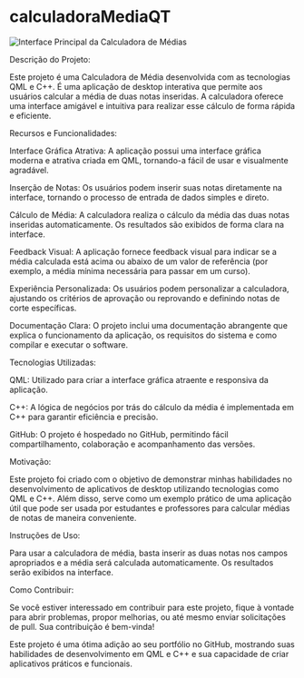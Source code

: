 # calculadoraMediaQT
![Interface Principal da Calculadora de Médias](Calculada)

Descrição do Projeto:

Este projeto é uma Calculadora de Média desenvolvida com as tecnologias QML e C++. É uma aplicação de desktop interativa que permite aos usuários calcular a média de duas notas inseridas. A calculadora oferece uma interface amigável e intuitiva para realizar esse cálculo de forma rápida e eficiente.

Recursos e Funcionalidades:

Interface Gráfica Atrativa: A aplicação possui uma interface gráfica moderna e atrativa criada em QML, tornando-a fácil de usar e visualmente agradável.

Inserção de Notas: Os usuários podem inserir suas notas diretamente na interface, tornando o processo de entrada de dados simples e direto.

Cálculo de Média: A calculadora realiza o cálculo da média das duas notas inseridas automaticamente. Os resultados são exibidos de forma clara na interface.

Feedback Visual: A aplicação fornece feedback visual para indicar se a média calculada está acima ou abaixo de um valor de referência (por exemplo, a média mínima necessária para passar em um curso).

Experiência Personalizada: Os usuários podem personalizar a calculadora, ajustando os critérios de aprovação ou reprovando e definindo notas de corte específicas.

Documentação Clara: O projeto inclui uma documentação abrangente que explica o funcionamento da aplicação, os requisitos do sistema e como compilar e executar o software.

Tecnologias Utilizadas:

QML: Utilizado para criar a interface gráfica atraente e responsiva da aplicação.

C++: A lógica de negócios por trás do cálculo da média é implementada em C++ para garantir eficiência e precisão.

GitHub: O projeto é hospedado no GitHub, permitindo fácil compartilhamento, colaboração e acompanhamento das versões.

Motivação:

Este projeto foi criado com o objetivo de demonstrar minhas habilidades no desenvolvimento de aplicativos de desktop utilizando tecnologias como QML e C++. Além disso, serve como um exemplo prático de uma aplicação útil que pode ser usada por estudantes e professores para calcular médias de notas de maneira conveniente.

Instruções de Uso:

Para usar a calculadora de média, basta inserir as duas notas nos campos apropriados e a média será calculada automaticamente. Os resultados serão exibidos na interface.

Como Contribuir:

Se você estiver interessado em contribuir para este projeto, fique à vontade para abrir problemas, propor melhorias, ou até mesmo enviar solicitações de pull. Sua contribuição é bem-vinda!

Este projeto é uma ótima adição ao seu portfólio no GitHub, mostrando suas habilidades de desenvolvimento em QML e C++ e sua capacidade de criar aplicativos práticos e funcionais.
